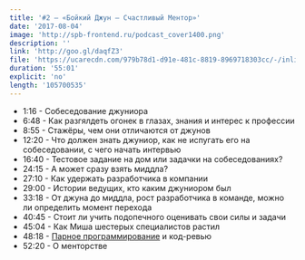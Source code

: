 ```yaml
---
title: '#2 — «Бойкий Джун — Счастливый Ментор»'
date: '2017-08-04'
image: 'http://spb-frontend.ru/podcast_cover1400.png'
description: ''
link: 'http://goo.gl/daqfZ3'
file: 'https://ucarecdn.com/979b78d1-d91e-481c-8819-8969718303cc/-/inline/yes/SPBFrontendDrinkcast02.mp3'
duration: '55:01'
explicit: 'no'
length: '105700535'
---
```


- <a class='podcast_time'>1:16</a> - Собеседование джуниора
- <a class='podcast_time'>6:48</a> - Как разгялдеть огонек в глазах, знания и интерес к профессии
- <a class='podcast_time'>8:55</a> - Стажёры, чем они отличаются от джунов
- <a class='podcast_time'>12:20</a> - Что должен знать джуниор, как не испугать его на собеседовании, с чего начать интервью
- <a class='podcast_time'>16:40</a> - Тестовое задание на дом или задачки на собеседованиях?
- <a class='podcast_time'>24:15</a> - А может сразу взять миддла?
- <a class='podcast_time'>27:10</a> - Как удержать разработчика в компании
- <a class='podcast_time'>29:00</a> - Истории ведущих, кто каким джуниором был
- <a class='podcast_time'>33:18</a> - От джуна до миддла, рост разработчика в команде, можно ли определить момент перехода
- <a class='podcast_time'>40:45</a> - Стоит ли учить подопечного оценивать свои силы и задачи
- <a class='podcast_time'>45:04</a> - Как Миша шестерых специалистов растил
- <a class='podcast_time'>48:18</a> - [Парное программирование](https://ru.wikipedia.org/wiki/%D0%9F%D0%B0%D1%80%D0%BD%D0%BE%D0%B5_%D0%BF%D1%80%D0%BE%D0%B3%D1%80%D0%B0%D0%BC%D0%BC%D0%B8%D1%80%D0%BE%D0%B2%D0%B0%D0%BD%D0%B8%D0%B5) и код-ревью
- <a class='podcast_time'>52:20</a> - О менторстве
